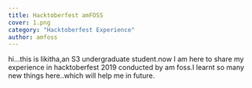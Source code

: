 ```yaml
---
title: Hacktoberfest amFOSS
cover: 1.png
category: "Hacktoberfest Experience"
author: amfoss
---
```


hi...this is likitha,an S3 undergraduate student.now I am here to share my experience in hacktoberfest 2019 conducted by am foss.I learnt so many new things here..which will help me in future.  
